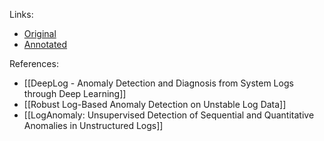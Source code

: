 Links: 
- [Original](https://arxiv.org/abs/2207.03820)
- [Annotated](https://drive.google.com/file/d/1-VfSw55KLS1tq06LJUyq-A4BsWU-LoXc/view?usp=sharing)

References:
- [[DeepLog - Anomaly Detection and Diagnosis from System Logs through Deep Learning]]
- [[Robust Log-Based Anomaly Detection on Unstable Log Data]]
- [[LogAnomaly: Unsupervised Detection of Sequential and Quantitative Anomalies in Unstructured Logs]]